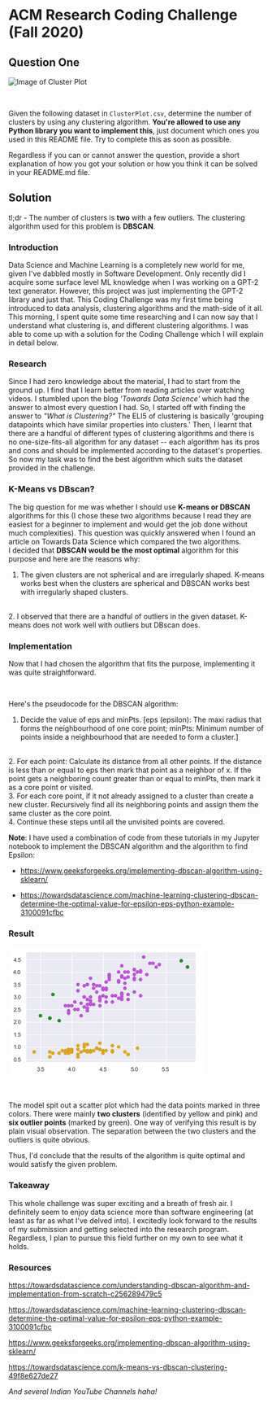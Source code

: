 
# ACM Research Coding Challenge (Fall 2020)

  

## Question One

  

![Image of Cluster Plot](ClusterPlot.png)

<br/>

Given the following dataset in `ClusterPlot.csv`, determine the number of clusters by using any clustering algorithm. **You're allowed to use any Python library you want to implement this**, just document which ones you used in this README file. Try to complete this as soon as possible.

  

Regardless if you can or cannot answer the question, provide a short explanation of how you got your solution or how you think it can be solved in your README.md file.

  

## Solution

  tl;dr - The number of clusters is **two** with a few outliers. The clustering algorithm used for this problem is **DBSCAN**.

### Introduction

Data Science and Machine Learning is a completely new world for me, given I've dabbled mostly in Software Development. Only recently did I acquire some surface level ML knowledge when I was working on a GPT-2 text generator. However, this project was just implementing the GPT-2 library and just that. This Coding Challenge was my first time being introduced to data analysis, clustering algorithms and the math-side of it all. This morning, I spent quite some time researching and I can now say that I understand what clustering is, and different clustering algorithms. I was able to come up with a solution for the Coding Challenge which I will explain in detail below.

  

### Research

Since I had zero knowledge about the material, I had to start from the ground up. I find that I learn better from reading articles over watching videos. I stumbled upon the blog *'Towards Data Science'* which had the answer to almost every question I had. So, I started off with finding the answer to *"What is Clustering?"* The ELI5 of clustering is basically 'grouping datapoints which have similar properties into clusters.' Then, I learnt that there are a handful of different types of clustering algorithms and there is no one-size-fits-all algorithm for any dataset -- each algorithm has its pros and cons and should be implemented according to the dataset's properties. So now my task was to find the best algorithm which suits the dataset provided in the challenge.

  

### K-Means vs DBscan?

  

The big question for me was whether I should use **K-means or DBSCAN** algorithms for this (I chose these two algorithms because I read they are easiest for a beginner to implement and would get the job done without much complexities). This question was quickly answered when I found an article on Towards Data Science which compared the two algorithms.
<br/>
I decided that **DBSCAN would be the most optimal** algorithm for this purpose and here are the reasons why:
<br/>
1. The given clusters are not spherical and are irregularly shaped. K-means works best when the clusters are spherical and DBSCAN works best with irregularly shaped clusters.
<br/>
2. I observed that there are a handful of outliers in the given dataset. K-means does not work well with outliers but DBscan does.

  

### Implementation

  

Now that I had chosen the algorithm that fits the purpose, implementing it was quite straightforward.

<br/>

Here's the pseudocode for the DBSCAN algorithm:
<br/>
1. Decide the value of eps and minPts. [eps (epsilon): The maxi radius that forms the neighbourhood of one core point; minPts: Minimum number of points inside a neighbourhood that are needed to form a cluster.]
<br/>
2. For each point:
Calculate its distance from all other points. If the distance is less than or equal to eps then mark that point as a neighbor of x. If the point gets a neighboring count greater than or equal to minPts, then mark it as a core point or visited.
<br/>
3. For each core point, if it not already assigned to a cluster than create a new cluster. Recursively find all its neighboring points and assign them the same cluster as the core point.
<br/>
4. Continue these steps until all the unvisited points are covered.

<br/>


**Note**: I have used a combination of code from these tutorials in my Jupyter notebook to implement the DBSCAN algorithm and the algorithm to find Epsilon: <br/>

* https://www.geeksforgeeks.org/implementing-dbscan-algorithm-using-sklearn/ <br/>

* https://towardsdatascience.com/machine-learning-clustering-dbscan-determine-the-optimal-value-for-epsilon-eps-python-example-3100091cfbc <br/>

  
  
  

### Result

  

![Image of Result Plot](ResultPlot.png)

  
  

<br/>

The model spit out a scatter plot which had the data points marked in three colors. There were mainly **two clusters** (identified by yellow and pink) and **six outlier points** (marked by green). One way of verifying this result is by plain visual observation. The separation between the two clusters and the outliers is quite obvious.
<br/>

Thus, I'd conclude that the results of the algorithm is quite optimal and would satisfy the given problem.

### Takeaway

  

This whole challenge was super exciting and a breath of fresh air. I definitely seem to enjoy data science more than software engineering (at least as far as what I've delved into). I excitedly look forward to the results of my submission and getting selected into the research program. Regardless, I plan to pursue this field further on my own to see what it holds.

### Resources
https://towardsdatascience.com/understanding-dbscan-algorithm-and-implementation-from-scratch-c256289479c5

https://towardsdatascience.com/machine-learning-clustering-dbscan-determine-the-optimal-value-for-epsilon-eps-python-example-3100091cfbc

https://www.geeksforgeeks.org/implementing-dbscan-algorithm-using-sklearn/

https://towardsdatascience.com/k-means-vs-dbscan-clustering-49f8e627de27

*And several Indian YouTube Channels haha!*
